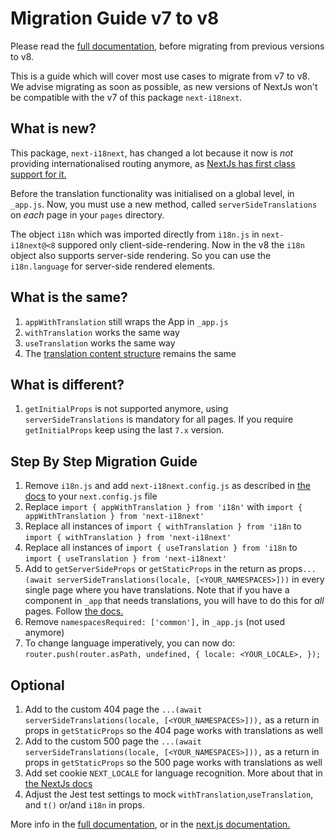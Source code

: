 # Migration Guide v7 to v8

Please read the [full documentation](https://github.com/i18next/next-i18next/blob/master/README.md), before migrating from previous versions to v8.

This is a guide which will cover most use cases to migrate from v7 to v8.
We advise migrating as soon as possible, as new versions of NextJs won't be compatible with the v7 of this package `next-i18next`.

## What is new?

This package, `next-i18next`, has changed a lot because it now is _not_ providing internationalised routing anymore, as [NextJs has first class support for it.](https://nextjs.org/docs/advanced-features/i18n-routing)

Before the translation functionality was initialised on a global level, in `_app.js`. Now, you must use a new method, called `serverSideTranslations` on *each* page in your `pages` directory.

The object `i18n` which was imported directly from `i18n.js` in `next-i18next@<8` suppored only client-side-rendering. Now in the v8 the `i18n` object also supports server-side rendering. So you can use the `i18n.language` for server-side rendered elements.

## What is the same?

1. `appWithTranslation` still wraps the App in `_app.js`
2. `withTranslation` works the same way
3. `useTranslation` works the same way
4. The [translation content structure](https://github.com/i18next/next-i18next/blob/master/README.md#2-translation-content) remains the same


## What is different?

1. `getInitialProps` is not supported anymore, using `serverSideTranslations` is mandatory for all pages.
   If you require `getInitialProps` keep using the last `7.x` version.

## Step By Step Migration Guide

1.  Remove `i18n.js` and add `next-i18next.config.js` as described in [the docs](https://github.com/i18next/next-i18next#3-project-setup) to your `next.config.js` file
2.  Replace `import { appWithTranslation } from 'i18n'` with `import { appWithTranslation } from 'next-i18next'`
3.  Replace all instances of `import { withTranslation } from 'i18n` to `import { withTranslation } from 'next-i18next'`
4.  Replace all instances of `import { useTranslation } from 'i18n` to `import { useTranslation } from 'next-i18next'`
5.  Add to `getServerSideProps` or `getStaticProps` in the return as props`...(await serverSideTranslations(locale, [<YOUR_NAMESPACES>]))` in every single page where you have translations. Note that if you have a component in `_app` that needs translations, you will have to do this for _all_ pages. Follow [the docs.](https://github.com/i18next/next-i18next#serversidetranslations)
6.  Remove `namespacesRequired: ['common'],` in `_app.js` (not used anymore)
7.  To change language imperatively, you can now do: `router.push(router.asPath, undefined, { locale: <YOUR_LOCALE>, });`

## Optional

1. Add to the custom 404 page the `...(await serverSideTranslations(locale, [<YOUR_NAMESPACES>])),` as a return in props in `getStaticProps` so the 404 page works with translations as well
2. Add to the custom 500 page the `...(await serverSideTranslations(locale, [<YOUR_NAMESPACES>])),` as a return in props in `getStaticProps` so the 500 page works with translations as well
3. Add set cookie `NEXT_LOCALE` for language recognition. More about that in [the NextJs docs](https://nextjs.org/docs/advanced-features/i18n-routing#leveraging-the-next_locale-cookie)
4. Adjust the Jest test settings to mock `withTranslation`,`useTranslation`, and `t()` or/and `i18n` in props.

More info in the [full documentation](https://github.com/i18next/next-i18next/blob/master/README.md), or in the [next.js documentation.](https://nextjs.org/docs/advanced-features/i18n-routing)
